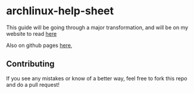 # archlinux-help-sheet

This guide will be going through a major transformation, and will be on my website to read [here](https://hegdeatri.com/projects/arch-wiki/)

Also on github pages [here](https://hegde-atri.github.io/archlinux-help-sheet/),

## Contributing

If you see any mistakes or know of a better way, feel free to fork this repo and do a pull request!
